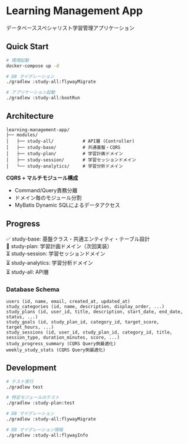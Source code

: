 # Learning Management App

データベーススペシャリスト学習管理アプリケーション

## Quick Start

```bash
# 環境起動
docker-compose up -d

# DB マイグレーション
./gradlew :study-all:flywayMigrate

# アプリケーション起動
./gradlew :study-all:bootRun
```

## Architecture

```
learning-management-app/
├── modules/
│   ├── study-all/           # API層 (Controller)
│   ├── study-base/          # 共通基盤・CQRS
│   ├── study-plan/          # 学習計画ドメイン
│   ├── study-session/       # 学習セッションドメイン
│   └── study-analytics/     # 学習分析ドメイン
```

**CQRS + マルチモジュール構成**
- Command/Query責務分離
- ドメイン毎のモジュール分割
- MyBatis Dynamic SQLによるデータアクセス

## Progress

✅ study-base: 基盤クラス・共通エンティティ・テーブル設計  
🚧 study-plan: 学習計画ドメイン（次回実装）  
⏳ study-session: 学習セッションドメイン  
⏳ study-analytics: 学習分析ドメイン  
⏳ study-all: API層

### Database Schema

```
users (id, name, email, created_at, updated_at)
study_categories (id, name, description, display_order, ...)
study_plans (id, user_id, title, description, start_date, end_date, status, ...)
study_goals (id, study_plan_id, category_id, target_score, target_hours, ...)
study_sessions (id, user_id, study_plan_id, category_id, title, session_type, duration_minutes, score, ...)
study_progress_summary (CQRS Query側最適化)
weekly_study_stats (CQRS Query側最適化)
```

## Development

```bash
# テスト実行
./gradlew test

# 特定モジュールのテスト
./gradlew :study-plan:test

# DB マイグレーション
./gradlew :study-all:flywayMigrate

# DB マイグレーション情報
./gradlew :study-all:flywayInfo
```
